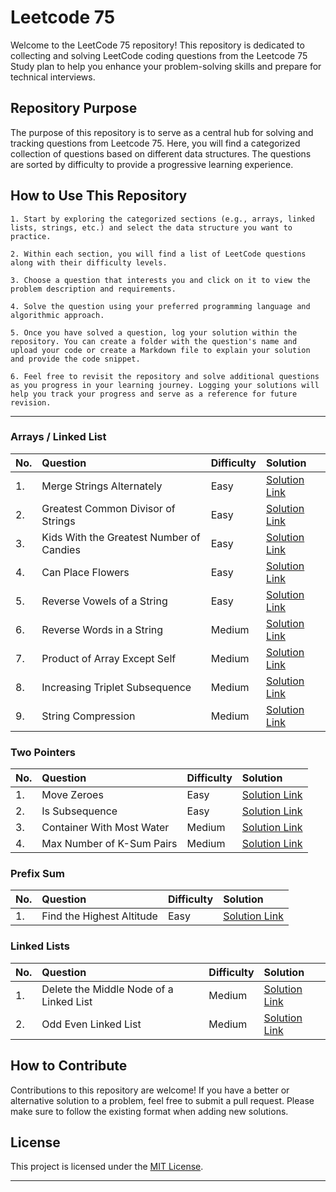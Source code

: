 # Leetcode 75

Welcome to the LeetCode 75 repository! This repository is dedicated to collecting and solving LeetCode coding questions from the Leetcode 75 Study plan to help you enhance your problem-solving skills and prepare for technical interviews.

## Repository Purpose

The purpose of this repository is to serve as a central hub for solving and tracking questions from Leetcode 75. Here, you will find a categorized collection of questions based on different data structures. The questions are sorted by difficulty to provide a progressive learning experience.

## How to Use This Repository

```
1. Start by exploring the categorized sections (e.g., arrays, linked lists, strings, etc.) and select the data structure you want to practice.

2. Within each section, you will find a list of LeetCode questions along with their difficulty levels.

3. Choose a question that interests you and click on it to view the problem description and requirements.

4. Solve the question using your preferred programming language and algorithmic approach.

5. Once you have solved a question, log your solution within the repository. You can create a folder with the question's name and upload your code or create a Markdown file to explain your solution and provide the code snippet.

6. Feel free to revisit the repository and solve additional questions as you progress in your learning journey. Logging your solutions will help you track your progress and serve as a reference for future revision.
```

<hr>


### Arrays / Linked List

| No.  | Question                        | Difficulty | Solution |
| :--- | :------------------------------ | :--------- | :------- |
| 1. | Merge Strings Alternately | Easy | [Solution Link](https://github.com/HimeshKohad/LeetCode-Problems/blob/main/Leetcode%2075/solutions/1768.%20Merge%20Strings%20Alternately/solution.md) |
| 2. | Greatest Common Divisor of Strings | Easy | [Solution Link](https://github.com/HimeshKohad/LeetCode-Problems/blob/main/Leetcode%2075/solutions/1071.%20Greatest%20Common%20Divisor%20of%20Strings/solution.md) |
| 3. | Kids With the Greatest Number of Candies | Easy | [Solution Link](https://github.com/HimeshKohad/LeetCode-Problems/blob/main/Leetcode%2075/solutions/1431.%20Kids%20With%20the%20Greatest%20Number%20of%20Candies/solution.md) |
| 4. | Can Place Flowers | Easy | [Solution Link](https://github.com/HimeshKohad/LeetCode-Problems/blob/main/Leetcode%2075/solutions/605.%20Can%20Place%20Flowers/solution.md) |
| 5. | Reverse Vowels of a String | Easy | [Solution Link](https://github.com/HimeshKohad/LeetCode-Problems/blob/main/Leetcode%2075/solutions/345.%20Reverse%20Vowels%20of%20a%20String/solution.md) |
| 6. | Reverse Words in a String | Medium | [Solution Link](https://github.com/HimeshKohad/LeetCode-Problems/blob/main/Leetcode%2075/solutions/151.%20Reverse%20Words%20in%20a%20String/solution.md) |
| 7. | Product of Array Except Self | Medium | [Solution Link](https://github.com/HimeshKohad/LeetCode-Problems/blob/main/Leetcode%2075/solutions/238.%20Product%20of%20Array%20Except%20Self/solution.md) |
| 8. | Increasing Triplet Subsequence | Medium | [Solution Link](https://github.com/HimeshKohad/LeetCode-Problems/blob/main/Leetcode%2075/solutions/334.%20Increasing%20Triplet%20Subsequence/solution.md) |
| 9. | String Compression | Medium | [Solution Link](https://github.com/HimeshKohad/LeetCode-Problems/blob/main/Leetcode%2075/solutions/443.%20String%20Compression/solution.md) |

### Two Pointers
| No.  | Question                        | Difficulty | Solution |
| :--- | :------------------------------ | :--------- | :------- |
| 1. | Move Zeroes | Easy | [Solution Link](https://github.com/HimeshKohad/LeetCode-Problems/blob/main/Leetcode%2075/solutions/283.%20Move%20Zeroes/solution.md) |
| 2. | Is Subsequence | Easy | [Solution Link](https://github.com/HimeshKohad/LeetCode-Problems/blob/main/Leetcode%2075/solutions/392.%20Is%20Subsequence/solution.md) |
| 3. | Container With Most Water | Medium | [Solution Link](https://github.com/HimeshKohad/LeetCode-Problems/blob/main/Leetcode%2075/solutions/11.%20Container%20With%20Most%20Water/solution.md) |
| 4. | Max Number of K-Sum Pairs | Medium | [Solution Link](https://github.com/HimeshKohad/LeetCode-Problems/blob/main/Leetcode%2075/solutions/1679.%20Max%20Number%20of%20K-Sum%20Pairs/solution.md) |

### Prefix Sum
| No.  | Question                        | Difficulty | Solution |
| :--- | :------------------------------ | :--------- | :------- |
| 1. | Find the Highest Altitude | Easy | [Solution Link](https://github.com/HimeshKohad/LeetCode-Problems/blob/main/Leetcode%2075/solutions/1732.%20Find%20the%20Highest%20Altitude/solution.md) |

### Linked Lists
| No.  | Question                        | Difficulty | Solution |
| :--- | :------------------------------ | :--------- | :------- |
| 1. | Delete the Middle Node of a Linked List | Medium | [Solution Link](https://github.com/HimeshKohad/LeetCode-Problems/blob/main/Leetcode%2075/solutions/2095.%20Delete%20the%20Middle%20Node%20of%20a%20Linked%20List/solution.md) |
| 2. | Odd Even Linked List | Medium | [Solution Link](https://github.com/HimeshKohad/LeetCode-Problems/blob/main/Leetcode%2075/solutions/328.%20Odd%20Even%20Linked%20List/solution.md) |

## How to Contribute

Contributions to this repository are welcome! If you have a better or alternative solution to a problem, feel free to submit a pull request. Please make sure to follow the existing format when adding new solutions.

## License

This project is licensed under the [MIT License](LICENSE).

---

